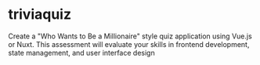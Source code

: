 # triviaquiz
Create a "Who Wants to Be a Millionaire" style quiz application using Vue.js or Nuxt. This assessment will evaluate your skills in frontend development, state management, and user interface design

